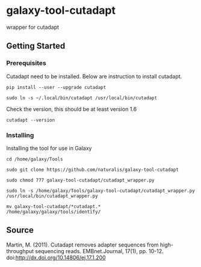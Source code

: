 # galaxy-tool-cutadapt
wrapper for cutadapt
## Getting Started
### Prerequisites
Cutadapt need to be installed. Below are instruction to install cutadapt.
```
pip install --user --upgrade cutadapt
```
```
sudo ln -s ~/.local/bin/cutadapt /usr/local/bin/cutadapt
```
Check the version, this should be at least version 1.6
```
cutadapt --version
```
### Installing
Installing the tool for use in Galaxy
```
cd /home/galaxy/Tools
```
```
sudo git clone https://github.com/naturalis/galaxy-tool-cutadapt
```
```
sudo chmod 777 galaxy-tool-cutadapt/cutadapt_wrapper.py
```
```
sudo ln -s /home/galaxy/Tools/galaxy-tool-cutadapt/cutadapt_wrapper.py /usr/local/bin/cutadapt_wrapper.py
```
```
mv galaxy-tool-cutadapt/*cutadapt.* /home/galaxy/galaxy/tools/identify/
```
## Source

Martin, M. (2011). Cutadapt removes adapter sequences from high-throughput sequencing reads. EMBnet.Journal, 17(1), pp. 10-12. doi:http://dx.doi.org/10.14806/ej.17.1.200
